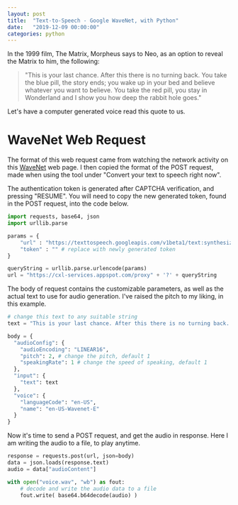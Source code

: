 ```yaml
---
layout: post
title:  "Text-to-Speech - Google WaveNet, with Python"
date:   "2019-12-09 00:00:00"
categories: python
---
```


In the 1999 film, The Matrix, Morpheus says to Neo, as an option to reveal the Matrix to him, the following:

> "This is your last chance. After this there is no turning back. 
> You take the blue pill, the story ends; you wake up in your bed and believe whatever you want to believe. 
> You take the red pill, you stay in Wonderland and I show you how deep the rabbit hole goes."

Let's have a computer generated voice read this quote to us.

# WaveNet Web Request

The format of this web request came from watching the network activity on this [WaveNet](https://cloud.google.com/text-to-speech/#convert-your-text-to-speech-right-now) web page. I then copied the format of the POST request, made when using the tool under "Convert your text to speech right now". 

The authentication token is generated after CAPTCHA verification, and pressing "RESUME". You will need to copy the new generated token, found in the POST request, into the code below.

```python
import requests, base64, json
import urllib.parse

params = {
    "url" : "https://texttospeech.googleapis.com/v1beta1/text:synthesize",
    "token" : "" # replace with newly generated token
}

queryString = urllib.parse.urlencode(params)
url = "https://cxl-services.appspot.com/proxy" + '?' + queryString 
```

The body of request contains the customizable parameters, as well as the actual text to use for audio generation. I've raised the pitch to my liking, in this example. 

```python
# change this text to any suitable string
text = "This is your last chance. After this there is no turning back. You take the blue pill, the story ends; you wake up in your bed and believe whatever you want to believe. You take the red pill, you stay in Wonderland and I show you how deep the rabbit hole goes."

body = {
  "audioConfig": {
    "audioEncoding": "LINEAR16",
    "pitch": 2, # change the pitch, default 1
    "speakingRate": 1 # change the speed of speaking, default 1
  },
  "input": {
    "text": text
  },
  "voice": {
    "languageCode": "en-US",
    "name": "en-US-Wavenet-E"
  }
}
```
Now it's time to send a POST request, and get the audio in response. Here I am writing the audio to a file, to play anytime.

```python
response = requests.post(url, json=body)
data = json.loads(response.text)
audio = data["audioContent"]

with open("voice.wav", "wb") as fout:
    # decode and write the audio data to a file
    fout.write( base64.b64decode(audio) ) 
```
